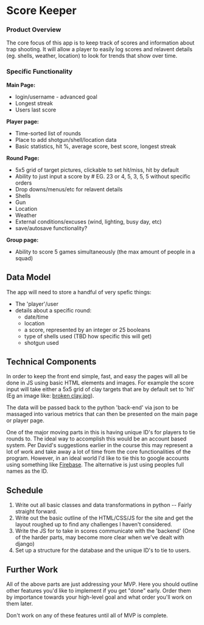 # **Score Keeper**

### Product Overview
The core focus of this app is to keep track of scores and information about trap shooting. It will allow a player to easily log scores and relavent details (eg. shells, weather, location) to look for trends that show over time. 

### Specific Functionality

**Main Page:**
  * login/username - advanced goal
  * Longest streak
  * Users last score

**Player page:**
  * Time-sorted list of rounds
  * Place to add shotgun/shell/location data
  * Basic statistics, hit %, average score, best score, longest streak

**Round Page:**
  * 5x5 grid of target pictures, clickable to set hit/miss, hit by default
  * Ability to just input a score by # EG. 23 or 4, 5, 3, 5, 5 without specific orders
  * Drop downs/menus/etc for relavent details
   * Shells
   * Gun
   * Location
   * Weather
   * External conditions/excuses (wind, lighting, busy day, etc)
   * save/autosave functionality?

**Group page:**
 * Ability to score 5 games simultaneously (the max amount of people in a squad)

## Data Model
The app will need to store a handful of very spefic things:
 * The 'player'/user
 * details about a specific round:
   * date/time
   * location
   * a score, represented by an integer or 25 booleans
   * type of shells used (TBD how specific this will get)
   * shotgun used

## Technical Components
In order to keep the front end simple, fast, and easy the pages will all be done in JS using basic HTML elements and images. For example the score input will take either a 5x5 grid of clay targets that are by default set to 'hit' (Eg an image like: [broken clay.jpg](http://mickleyhall.com/wp-content/uploads/2015/05/clay-pigeon-shooting.jpg)).

The data will be passed back to the python 'back-end' via json to be massaged into various metrics that can then be presented on the main page or player page. 

One of the major moving parts in this is having unique ID's for players to tie rounds to. The ideal way to accomplish this would be an account based system. Per David's suggestions earlier in the course this may represent a lot of work and take away a lot of time from the core functionalities of the program. However, in an ideal world I'd like to tie this to google accounts using something like [Firebase](https://firebase.google.com/docs/auth/). The alternative is just using peoples full names as the ID. 


## Schedule

1. Write out all basic classes and data transformations in python -- Fairly straight forward.
2. Write out the basic outline of the HTML/CSS/JS for the site and get the layout roughed up to find any challenges I haven't considered.
3. Write the JS for to take in scores communicate with the 'backend' (One of the harder parts, may become more clear when we've dealt with django)
4. Set up a structure for the database and the unique ID's to tie to users.


## Further Work

All of the above parts are just addressing your MVP. Here you should outline other features you'd like to implement if you get "done" early. Order them by importance towards your high-level goal and what order you'll work on them later.

Don't work on any of these features until all of MVP is complete.

